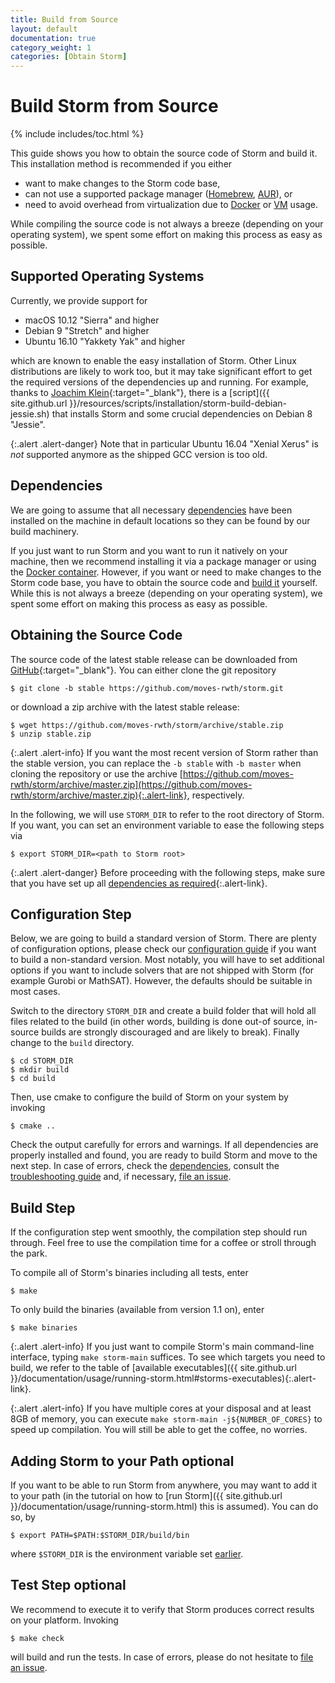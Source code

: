 ```yaml
---
title: Build from Source
layout: default
documentation: true
category_weight: 1
categories: [Obtain Storm]
---
```


<h1>Build Storm from Source</h1>

{% include includes/toc.html %}

This guide shows you how to obtain the source code of Storm and build it.
This installation method is recommended if you either

* want to make changes to the Storm code base,
* can not use a supported package manager ([Homebrew](homebrew.html), [AUR](https://aur.archlinux.org/packages/stormchecker-git/)), or
* need to avoid overhead from virtualization due to [Docker](docker.html) or [VM](vm.html) usage.

While compiling the source code is not always a breeze (depending on your operating system), we spent some effort on making this process as easy as possible.


## Supported Operating Systems

Currently, we provide support for

- <i class="fa fa-apple" aria-hidden="true"></i> macOS 10.12 "Sierra" and higher
- <i class="icon-debian"></i> Debian 9 "Stretch" and higher
- <i class="icon-ubuntu"></i> Ubuntu 16.10 "Yakkety Yak" and higher

which are known to enable the easy installation of Storm. Other Linux distributions are likely to work too, but it may take significant effort to get the required versions of the dependencies up and running. For example, thanks to [Joachim Klein](http://www.inf.tu-dresden.de/index.php?node_id=1473){:target="_blank"}, there is a [script]({{ site.github.url }}/resources/scripts/installation/storm-build-debian-jessie.sh) that installs Storm and some crucial dependencies on Debian 8 "Jessie".

{:.alert .alert-danger}
Note that in particular <i class="icon-ubuntu"></i>Ubuntu 16.04 "Xenial Xerus" is *not* supported anymore as the shipped GCC version is too old.

## Dependencies

We are going to assume that all necessary [dependencies](dependencies.html) have been installed on the machine in default locations so they can be found by our build machinery.
 
If you just want to run Storm and you want to run it natively on your machine, then we recommend installing it via a package manager or using the [Docker container](#docker). However, if you want or need to make changes to the Storm code base, you have to obtain the source code and [build it](#building-storm-from-source) yourself. While this is not always a breeze (depending on your operating system), we spent some effort on making this process as easy as possible.

## Obtaining the Source Code

The source code of the latest stable release can be downloaded from [GitHub](https://github.com/moves-rwth/storm/releases/latest){:target="_blank"}. You can either clone the git repository
```console
$ git clone -b stable https://github.com/moves-rwth/storm.git
```
or download a zip archive with the latest stable release:
```console
$ wget https://github.com/moves-rwth/storm/archive/stable.zip
$ unzip stable.zip
```

{:.alert .alert-info}
If you want the most recent version of Storm rather than the stable version, you can replace the `-b stable` with `-b master` when cloning the repository or use the archive [https://github.com/moves-rwth/storm/archive/master.zip](https://github.com/moves-rwth/storm/archive/master.zip){:.alert-link}, respectively.

In the following, we will use `STORM_DIR` to refer to the root directory of Storm. If you want, you can set an environment variable to ease the following steps via
```console
$ export STORM_DIR=<path to Storm root>
```


{:.alert .alert-danger}
Before proceeding with the following steps, make sure that you have set up all [dependencies as required](dependencies.html){:.alert-link}.


## Configuration Step

Below, we are going to build a standard version of Storm. There are plenty of configuration options, please check our [configuration guide](manual-configuration.html) if you want to build a non-standard version. Most notably, you will have to set additional options if you want to include solvers that are not shipped with Storm (for example Gurobi or MathSAT). However, the defaults should be suitable in most cases.

Switch to the directory `STORM_DIR` and create a build folder that will hold all files related to the build (in other words, building is done out-of source, in-source builds are strongly discouraged and are likely to break). Finally change to the `build` directory.

```console
$ cd STORM_DIR
$ mkdir build
$ cd build
```

Then, use cmake to configure the build of Storm on your system by invoking

```console
$ cmake ..
```

Check the output carefully for errors and warnings. If all dependencies are properly installed and found, you are ready to build Storm and move to the next step. In case of errors, check the [dependencies](dependencies.html), consult the [troubleshooting guide](troubleshooting.html) and, if necessary, [file an issue](troubleshooting.html#file-an-issue).

## Build Step

If the configuration step went smoothly, the compilation step should run through. Feel free to use the compilation time for a coffee or stroll through the park.

To compile all of Storm's binaries including all tests, enter

```console
$ make
```

To only build the binaries (available from version 1.1 on), enter

```console
$ make binaries
```

{:.alert .alert-info}
If you just want to compile Storm's main command-line interface, typing `make storm-main` suffices. To see which targets you need to build, we refer to the table of [available executables]({{ site.github.url }}/documentation/usage/running-storm.html#storms-executables){:.alert-link}.

{:.alert .alert-info}
If you have multiple cores at your disposal and at least 8GB of memory, you can execute
`make storm-main -j${NUMBER_OF_CORES}` to speed up compilation. You will still be able to get the coffee, no worries.

## Adding Storm to your Path <span class="label label-info">optional</span>

If you want to be able to run Storm from anywhere, you may want to add it to your path (in the tutorial on how to [run Storm]({{ site.github.url }}/documentation/usage/running-storm.html) this is assumed). You can do so, by

```console
$ export PATH=$PATH:$STORM_DIR/build/bin
```

where `$STORM_DIR` is the environment variable set [earlier](#obtaining-the-source-code).

## Test Step <span class="label label-info">optional</span>

We recommend to execute it to verify that Storm produces correct results on your platform. Invoking

```console
$ make check
```

will build and run the tests. In case of errors, please do not hesitate to [file an issue](troubleshooting.html#file-an-issue).
